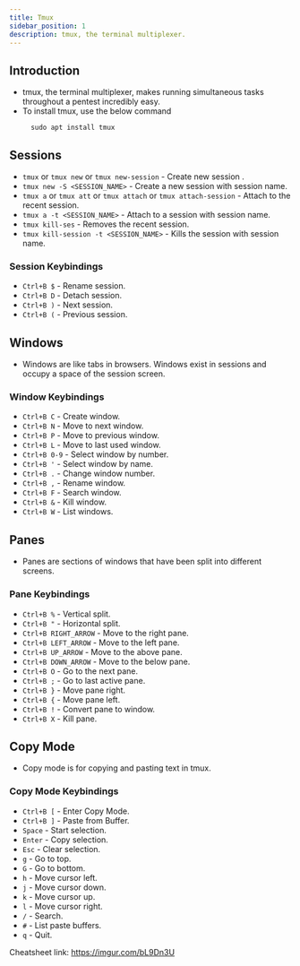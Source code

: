 ```yaml
---
title: Tmux
sidebar_position: 1
description: tmux, the terminal multiplexer.
---
```


## Introduction
- tmux, the terminal multiplexer, makes running simultaneous tasks throughout a pentest incredibly easy.
- To install tmux, use the below command
  ```
    sudo apt install tmux
  ```

## Sessions
- `tmux` or `tmux new` or `tmux new-session` - Create new session .
- `tmux new -S <SESSION_NAME>` - Create a new session with session name.
- `tmux a` or `tmux att` or `tmux attach` or `tmux attach-session` - Attach to the recent session.
- `tmux a -t <SESSION_NAME>` - Attach to a session with session name.
- `tmux kill-ses` - Removes the recent session.
- `tmux kill-session -t <SESSION_NAME>` - Kills the session with session name.

### Session Keybindings
- `Ctrl+B $` - Rename session.
- `Ctrl+B D` - Detach session.
- `Ctrl+B )` - Next session.
- `Ctrl+B (` - Previous session.

## Windows
- Windows are like tabs in browsers. Windows exist in sessions and occupy a space of the session screen.

### Window Keybindings
- `Ctrl+B C` - Create window.
- `Ctrl+B N` - Move to next window.
- `Ctrl+B P` - Move to previous window.
- `Ctrl+B L` - Move to last used window.
- `Ctrl+B 0-9` - Select window by number.
- `Ctrl+B '` - Select window by name.
- `Ctrl+B .` - Change window number.
- `Ctrl+B ,` - Rename window.
- `Ctrl+B F` - Search window.
- `Ctrl+B &` - Kill window.
- `Ctrl+B W` - List windows.

## Panes
- Panes are sections of windows that have been split into different screens.

### Pane Keybindings
- `Ctrl+B %` - Vertical split.
- `Ctrl+B "` - Horizontal split.
- `Ctrl+B RIGHT_ARROW` - Move to the right pane.
- `Ctrl+B LEFT_ARROW` - Move to the left pane.
- `Ctrl+B UP_ARROW` - Move to the above pane.
- `Ctrl+B DOWN_ARROW` - Move to the below pane.
- `Ctrl+B O` - Go to the next pane.
- `Ctrl+B ;` - Go to last active pane.
- `Ctrl+B }` - Move pane right.
- `Ctrl+B {` - Move pane left.
- `Ctrl+B !` - Convert pane to window.
- `Ctrl+B X` - Kill pane.

## Copy Mode
- Copy mode is for copying and pasting text in tmux.

### Copy Mode Keybindings
- `Ctrl+B [` - Enter Copy Mode.
- `Ctrl+B ]` - Paste from Buffer.
- `Space` - Start selection.
- `Enter` - Copy selection.
- `Esc` - Clear selection.
- `g` - Go to top.
- `G` - Go to bottom.
- `h` - Move cursor left.
- `j` - Move cursor down.
- `k` - Move cursor up.
- `l` - Move cursor right.
- `/` - Search.
- `#` - List paste buffers.
- `q` - Quit.

Cheatsheet link: https://imgur.com/bL9Dn3U